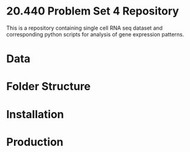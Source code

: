 # 20.440 Problem Set 4 Repository
This is a repository containing single cell RNA seq dataset and corresponding python scripts for analysis of gene expression patterns. 

# Data

# Folder Structure 

# Installation 

# Production
